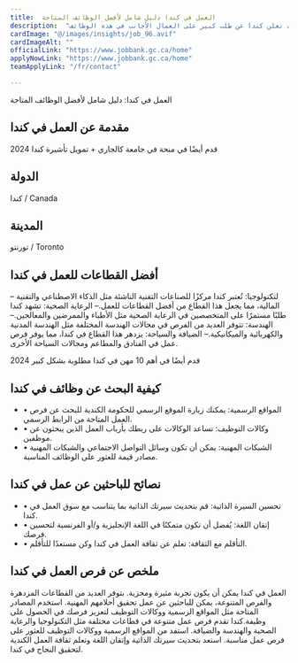 ```yaml
---
title:  العمل في كندا دليل شامل لأفضل الوظائف المتاحة 
description:  "فرصة ذهبية من الحكومة الكندية للسفر إلى كندا وراتب شهري كبير حيث تعلن كندا عن طلب كبير على العمال الأجانب في هذه الوظائف" 
cardImage: "@/images/insights/job_96.avif" 
cardImageAlt: "" 
officialLink: "https://www.jobbank.gc.ca/home" 
applyNowLink: "https://www.jobbank.gc.ca/home" 
teamApplyLink: "/fr/contact"

---
```


العمل في كندا: دليل شامل لأفضل الوظائف المتاحة

## مقدمة عن العمل في كندا

قدم أيضًا في منحة في جامعة كالجاري + تمويل تأشيرة كندا 2024

## الدولة

كندا / Canada

## المدينة

تورنتو / Toronto

## أفضل القطاعات للعمل في كندا

– لتكنولوجيا: تُعتبر كندا مركزًا للصناعات التقنية الناشئة مثل الذكاء الاصطناعي والتقنية المالية، مما يجعل هذا القطاع من أفضل القطاعات للعمل.– الرعاية الصحية: تشهد كندا طلبًا مستمرًا على المتخصصين في الرعاية الصحية مثل الأطباء والممرضين والمعالجين.– الهندسة: تتوفر العديد من الفرص في مجالات الهندسة المختلفة مثل الهندسة المدنية والكهربائية والميكانيكية.– الضيافة والسياحة: يزدهر هذا القطاع في كندا، مما يوفر فرص عمل في الفنادق والمطاعم ومجالات السياحة الأخرى.

قدم أيضًا في أهم 10 مهن في كندا مطلوبة بشكل كبير 2024

## كيفية البحث عن وظائف في كندا

- • المواقع الرسمية: يمكنك زيارة الموقع الرسمي للحكومة الكندية للبحث عن فرص العمل المتاحة من الرابط الرسمي.
- • وكالات التوظيف: تساعد الوكالات على ربطك بأرباب العمل الذين يبحثون عن موظفين.
- • الشبكات المهنية: يمكن أن تكون وسائل التواصل الاجتماعي والشبكات المهنية مصادر قيمة للعثور على الوظائف المناسبة.

## نصائح للباحثين عن عمل في كندا

- • تحسين السيرة الذاتية: قم بتحديث سيرتك الذاتية بما يتناسب مع سوق العمل في كندا.
- • إتقان اللغة: يُفضل أن تكون متمكنًا في اللغة الإنجليزية و/أو الفرنسية لتحسين فرصك.
- • التأقلم مع الثقافة: تعلم عن ثقافة العمل في كندا وكن مستعدًا للتأقلم.

## ملخص عن فرص العمل في كندا

العمل في كندا يمكن أن يكون تجربة مثيرة ومجزية. بتوفر العديد من القطاعات المزدهرة والفرص المتنوعة، يمكن للباحثين عن عمل تحقيق أحلامهم المهنية. استخدم المصادر المتاحة مثل المواقع الرسمية ووكالات التوظيف لتعزيز فرصك في الحصول على وظيفة.كندا تقدم فرص عمل متنوعة في قطاعات مختلفة مثل التكنولوجيا والرعاية الصحية والهندسة والضيافة. استفد من المواقع الرسمية ووكالات التوظيف للعثور على فرص عمل مناسبة. استعد بتحديث سيرتك الذاتية وإتقان اللغة وتعلم ثقافة العمل الكندية لتحقيق النجاح في كندا.

